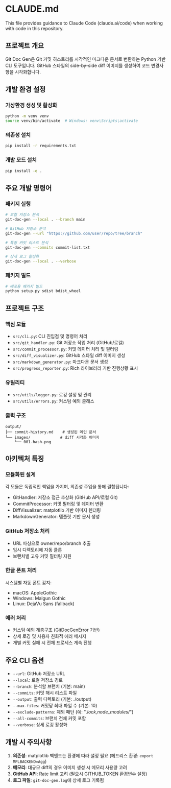 # CLAUDE.md

This file provides guidance to Claude Code (claude.ai/code) when working with code in this repository.

## 프로젝트 개요

Git Doc Gen은 Git 커밋 히스토리를 시각적인 마크다운 문서로 변환하는 Python 기반 CLI 도구입니다. GitHub 스타일의 side-by-side diff 이미지를 생성하여 코드 변경사항을 시각화합니다.

## 개발 환경 설정

### 가상환경 생성 및 활성화
```bash
python -m venv venv
source venv/bin/activate  # Windows: venv\Scripts\activate
```

### 의존성 설치
```bash
pip install -r requirements.txt
```

### 개발 모드 설치
```bash
pip install -e .
```

## 주요 개발 명령어

### 패키지 실행
```bash
# 로컬 저장소 분석
git-doc-gen --local . --branch main

# GitHub 저장소 분석
git-doc-gen --url "https://github.com/user/repo/tree/branch"

# 특정 커밋 리스트 분석
git-doc-gen --commits commit-list.txt

# 상세 로그 활성화
git-doc-gen --local . --verbose
```

### 패키지 빌드
```bash
# 배포용 패키지 빌드
python setup.py sdist bdist_wheel
```

## 프로젝트 구조

### 핵심 모듈
- `src/cli.py`: CLI 진입점 및 명령어 처리
- `src/git_handler.py`: Git 저장소 작업 처리 (GitHub/로컬)
- `src/commit_processor.py`: 커밋 데이터 처리 및 필터링
- `src/diff_visualizer.py`: GitHub 스타일 diff 이미지 생성
- `src/markdown_generator.py`: 마크다운 문서 생성
- `src/progress_reporter.py`: Rich 라이브러리 기반 진행상황 표시

### 유틸리티
- `src/utils/logger.py`: 로깅 설정 및 관리
- `src/utils/errors.py`: 커스텀 예외 클래스

### 출력 구조
```
output/
├── commit-history.md    # 생성된 메인 문서
└── images/             # diff 시각화 이미지
    └── 001-hash.png
```

## 아키텍처 특징

### 모듈화된 설계
각 모듈은 독립적인 책임을 가지며, 의존성 주입을 통해 결합됩니다:
- GitHandler: 저장소 접근 추상화 (GitHub API/로컬 Git)
- CommitProcessor: 커밋 필터링 및 데이터 변환
- DiffVisualizer: matplotlib 기반 이미지 렌더링
- MarkdownGenerator: 템플릿 기반 문서 생성

### GitHub 저장소 처리
- URL 파싱으로 owner/repo/branch 추출
- 임시 디렉토리에 자동 클론
- 브랜치별 고유 커밋 필터링 지원

### 한글 폰트 처리
시스템별 자동 폰트 감지:
- macOS: AppleGothic
- Windows: Malgun Gothic  
- Linux: DejaVu Sans (fallback)

### 에러 처리
- 커스텀 예외 계층구조 (GitDocGenError 기반)
- 상세 로깅 및 사용자 친화적 에러 메시지
- 개별 커밋 실패 시 전체 프로세스 계속 진행

## 주요 CLI 옵션

- `--url`: GitHub 저장소 URL
- `--local`: 로컬 저장소 경로
- `--branch`: 분석할 브랜치 (기본: main)
- `--commits`: 커밋 해시 리스트 파일
- `--output`: 출력 디렉토리 (기본: ./output)
- `--max-files`: 커밋당 최대 파일 수 (기본: 10)
- `--exclude-patterns`: 제외 패턴 (예: "*.lock,node_modules/*")
- `--all-commits`: 브랜치 전체 커밋 포함
- `--verbose`: 상세 로깅 활성화

## 개발 시 주의사항

1. **의존성**: matplotlib 백엔드는 환경에 따라 설정 필요 (헤드리스 환경: `export MPLBACKEND=Agg`)
2. **메모리**: 대규모 diff의 경우 이미지 생성 시 메모리 사용량 고려
3. **GitHub API**: Rate limit 고려 (필요시 GITHUB_TOKEN 환경변수 설정)
4. **로그 파일**: `git-doc-gen.log`에 상세 로그 기록됨